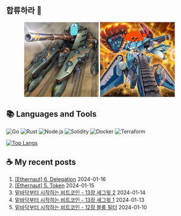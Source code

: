 ## 합류하라 🤝

<div align="center">
    <img src="https://github.com/piatoss3612/piatoss3612/blob/main/assets/go.png" alt="합류하라-go" width="40%" height="auto">
    <img src="https://github.com/piatoss3612/piatoss3612/blob/main/assets/rust.png" alt="합류하라-rust" width="40%" height="auto">
</div>

## 📚 Languages and Tools

![Go](https://img.shields.io/badge/Go-00ADD8?style=for-the-badge&logo=go&logoColor=white)
![Rust](https://img.shields.io/badge/Rust-000000?style=for-the-badge&logo=rust&logoColor=white)
![Node.js](https://img.shields.io/badge/Node.js-43853D?style=for-the-badge&logo=node.js&logoColor=white)
![Solidity](https://img.shields.io/badge/solidity-363636?style=for-the-badge&logo=solidity&logoColor=white)
![Docker](https://img.shields.io/badge/docker-%230db7ed.svg?style=for-the-badge&logo=docker&logoColor=white)
![Terraform](https://img.shields.io/badge/terraform-%235835CC.svg?style=for-the-badge&logo=terraform&logoColor=white)

[![Top Langs](https://github-readme-stats.vercel.app/api/top-langs/?username=piatoss3612&layout=compact)](https://github.com/piatoss3612/github-readme-stats)

## ☕ My recent posts

1. [[Ethernaut] 6. Delegation](https://piatoss3612.tistory.com/99) 2024-01-16
2. [[Ethernaut] 5. Token](https://piatoss3612.tistory.com/98) 2024-01-15
3. [밑바닥부터 시작하는 비트코인 - 13장 세그윗 2](https://piatoss3612.tistory.com/97) 2024-01-14
4. [밑바닥부터 시작하는 비트코인 - 13장 세그윗 1](https://piatoss3612.tistory.com/96) 2024-01-13
5. [밑바닥부터 시작하는 비트코인 - 12장 블룸 필터](https://piatoss3612.tistory.com/95) 2024-01-10